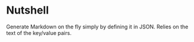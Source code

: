 # Nutshell
Generate Markdown on the fly simply by defining it in JSON. Relies on the text of the key/value pairs. 

## 